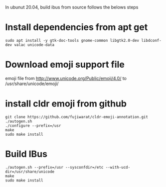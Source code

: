In ubunut 20.04, build ibus from source follows the belows steps

# Install dependencies from apt get

`sudo apt install -y gtk-doc-tools gnome-common libgtk2.0-dev libdconf-dev valac unicode-data`

# Download emoji support file 
emoji file from http://www.unicode.org/Public/emoji/4.0/ to /usr/share/unicode/emoji/

# install cldr emoji from github

```
git clone https://github.com/fujiwarat/cldr-emoji-annotation.git
./autogen.sh
./configure --prefix=/usr
make
sudo make install
```

# Build IBus

```
./autogen.sh --prefix=/usr --sysconfdir=/etc --with-ucd-dir=/usr/share/unicode
make
sudo make install 
```
